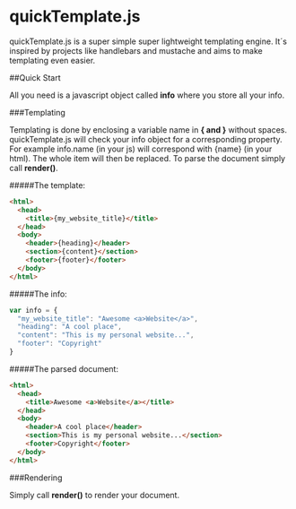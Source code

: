 quickTemplate.js
================

quickTemplate.js is a super simple super lightweight templating engine. It´s inspired by projects like handlebars and mustache and aims to make templating even easier.

##Quick Start

All you need is a javascript object called **info** where you store all your info.

###Templating

Templating is done by enclosing a variable name in **{ and }** without spaces. quickTemplate.js will check your info object for a corresponding property. For example info.name (in your js) will correspond with {name} (in your html). The whole item will then be replaced. To parse the document simply call **render()**.

#####The template:
```html
<html>
  <head>
    <title>{my_website_title}</title>
  </head>
  <body>
    <header>{heading}</header>
    <section>{content}</section>
    <footer>{footer}</footer>
  </body>
</html>
```

#####The info:
```javascript
var info = {
  "my_website_title": "Awesome <a>Website</a>",
  "heading": "A cool place",
  "content": "This is my personal website...",
  "footer": "Copyright"
}
```

#####The parsed document:
```html
<html>
  <head>
    <title>Awesome <a>Website</a></title>
  </head>
  <body>
    <header>A cool place</header>
    <section>This is my personal website...</section>
    <footer>Copyright</footer>
  </body>
</html>
```

###Rendering

Simply call **render()** to render your document.
